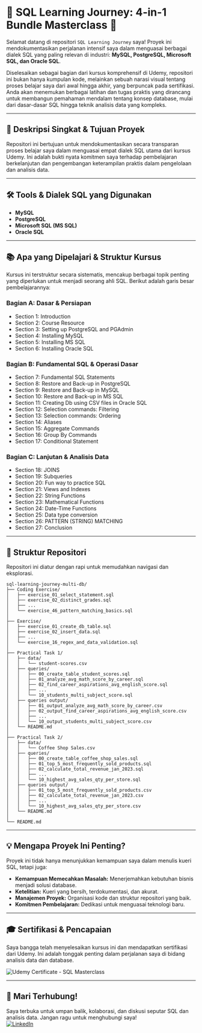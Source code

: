 # 🚀 SQL Learning Journey: 4-in-1 Bundle Masterclass 🚀

Selamat datang di repositori `SQL Learning Journey` saya! Proyek ini mendokumentasikan perjalanan intensif saya dalam menguasai berbagai dialek SQL yang paling relevan di industri: **MySQL, PostgreSQL, Microsoft SQL, dan Oracle SQL**.

Diselesaikan sebagai bagian dari kursus komprehensif di Udemy, repositori ini bukan hanya kumpulan kode, melainkan sebuah narasi visual tentang proses belajar saya dari awal hingga akhir, yang berpuncak pada sertifikasi. Anda akan menemukan berbagai latihan dan tugas praktis yang dirancang untuk membangun pemahaman mendalam tentang konsep database, mulai dari dasar-dasar SQL hingga teknik analisis data yang kompleks.

---

## 🎯 **Deskripsi Singkat & Tujuan Proyek**

Repositori ini bertujuan untuk mendokumentasikan secara transparan proses belajar saya dalam menguasai empat dialek SQL utama dari kursus Udemy. Ini adalah bukti nyata komitmen saya terhadap pembelajaran berkelanjutan dan pengembangan keterampilan praktis dalam pengelolaan dan analisis data.

---

## 🛠️ **Tools & Dialek SQL yang Digunakan**

* **MySQL**
* **PostgreSQL**
* **Microsoft SQL (MS SQL)**
* **Oracle SQL**

---

## 📚 **Apa yang Dipelajari & Struktur Kursus**

Kursus ini terstruktur secara sistematis, mencakup berbagai topik penting yang diperlukan untuk menjadi seorang ahli SQL. Berikut adalah garis besar pembelajarannya:

### **Bagian A: Dasar & Persiapan**

* Section 1: Introduction
* Section 2: Course Resource
* Section 3: Setting up PostgreSQL and PGAdmin
* Section 4: Installing MySQL
* Section 5: Installing MS SQL
* Section 6: Installing Oracle SQL

### **Bagian B: Fundamental SQL & Operasi Dasar**

* Section 7: Fundamental SQL Statements
* Section 8: Restore and Back-up in PostgreSQL
* Section 9: Restore and Back-up in MySQL
* Section 10: Restore and Back-up in MS SQL
* Section 11: Creating Db using CSV files in Oracle SQL
* Section 12: Selection commands: Filtering
* Section 13: Selection commands: Ordering
* Section 14: Aliases
* Section 15: Aggregate Commands
* Section 16: Group By Commands
* Section 17: Conditional Statement

### **Bagian C: Lanjutan & Analisis Data**

* Section 18: JOINS
* Section 19: Subqueries
* Section 20: Fun way to practice SQL
* Section 21: Views and Indexes
* Section 22: String Functions
* Section 23: Mathematical Functions
* Section 24: Date-Time Functions
* Section 25: Data type conversion
* Section 26: PATTERN (STRING) MATCHING
* Section 27: Conclusion

---

## 📂 **Struktur Repositori**

Repositori ini diatur dengan rapi untuk memudahkan navigasi dan eksplorasi.
```
sql-learning-journey-multi-db/
├── Coding Exercise/
│   ├── exercise_01_select_statement.sql
│   ├── exercise_02_distinct_grades.sql
│   ├── ...
│   └── exercise_46_pattern_matching_basics.sql
│
├── Exercise/
│   ├── exercise_01_create_db_table.sql
│   ├── exercise_02_insert_data.sql
│   ├── ...
│   └── exercise_16_regex_and_data_validation.sql
│
├── Practical Task 1/
│   ├── data/
│   │   └── student-scores.csv
│   ├── queries/
│   │   ├── 00_create_table_student_scores.sql
│   │   ├── 01_analyze_avg_math_score_by_career.sql
│   │   ├── 02_find_career_aspirations_avg_english_score.sql
│   │   ├── ...
│   │   └── 10_students_multi_subject_score.sql
│   ├── queries output/
│   │   ├── 01_output_analyze_avg_math_score_by_career.csv
│   │   ├── 02_output_find_career_aspirations_avg_english_score.csv
│   │   ├── ...
│   │   └── 10_output_students_multi_subject_score.csv
│   └── README.md
│
├── Practical Task 2/
│   ├── data/
│   │   └── Coffee Shop Sales.csv
│   ├── queries/
│   │   ├── 00_create_table_coffee_shop_sales.sql
│   │   ├── 01_top_5_most_frequently_sold_products.sql
│   │   ├── 02_calculate_total_revenue_jan_2023.sql
│   │   ├── ...
│   │   └── 10_highest_avg_sales_qty_per_store.sql
│   ├── queries output/
│   │   ├── 01_top_5_most_frequently_sold_products.csv
│   │   ├── 02_calculate_total_revenue_jan_2023.csv
│   │   ├── ...
│   │   └── 10_highest_avg_sales_qty_per_store.csv
│   └── README.md
│
└── README.md
```

---

## 💡 **Mengapa Proyek Ini Penting?**

Proyek ini tidak hanya menunjukkan kemampuan saya dalam menulis kueri SQL, tetapi juga:
* **Kemampuan Memecahkan Masalah:** Menerjemahkan kebutuhan bisnis menjadi solusi database.
* **Ketelitian:** Kueri yang bersih, terdokumentasi, dan akurat.
* **Manajemen Proyek:** Organisasi kode dan struktur repositori yang baik.
* **Komitmen Pembelajaran:** Dedikasi untuk menguasai teknologi baru.

---

## 🎓 **Sertifikasi & Pencapaian**

Saya bangga telah menyelesaikan kursus ini dan mendapatkan sertifikasi dari Udemy. Ini adalah tonggak penting dalam perjalanan saya di bidang analisis data dan database.

![Udemy Certificate - SQL Masterclass](https://udemy-certificate.s3.amazonaws.com/image/UC-9523a2f1-28ef-4d1d-a346-7ba509508797.jpg)

---

## 👋 **Mari Terhubung!**

Saya terbuka untuk umpan balik, kolaborasi, dan diskusi seputar SQL dan analisis data. Jangan ragu untuk menghubungi saya!<br>
[![LinkedIn](https://img.shields.io/badge/-LinkedIn:%20Nur%20Fatih%20Alam-0A66C2?logo=logmein&logoColor=white&style=for-the-badge)](https://www.linkedin.com/in/nurfatihalam/)
